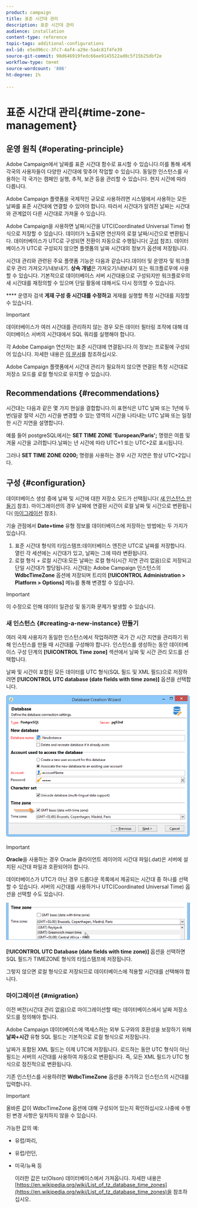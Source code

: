 ```yaml
---
product: campaign
title: 표준 시간대 관리
description: 표준 시간대 관리
audience: installation
content-type: reference
topic-tags: additional-configurations
exl-id: e5ed96cc-3fc7-4af4-a29e-5a4c81f4fe39
source-git-commit: 98d646919fedc66ee9145522ad0c5f15b25dbf2e
workflow-type: tm+mt
source-wordcount: '886'
ht-degree: 1%

---
```


# 표준 시간대 관리{#time-zone-management}

## 운영 원칙 {#operating-principle}

Adobe Campaign에서 날짜를 표준 시간대 함수로 표시할 수 있습니다.이를 통해 세계 각국의 사용자들이 다양한 시간대에 맞추어 작업할 수 있습니다. 동일한 인스턴스를 사용하는 각 국가는 캠페인 실행, 추적, 보관 등을 관리할 수 있습니다. 현지 시간에 따라 다릅니다.

Adobe Campaign 플랫폼을 국제적인 규모로 사용하려면 시스템에서 사용하는 모든 날짜를 표준 시간대에 연결할 수 있어야 합니다. 따라서 시간대가 알려진 날짜는 시간대와 관계없이 다른 시간대로 가져올 수 있습니다.

Adobe Campaign을 사용하면 날짜/시간을 UTC(Coordinated Universal Time) 형식으로 저장할 수 있습니다. 데이터가 노출되면 연산자의 로컬 날짜/시간으로 변환됩니다. 데이터베이스가 UTC로 구성되면 전환이 자동으로 수행됩니다( [구성](#configuration) 참조). 데이터베이스가 UTC로 구성되지 않으면 플랫폼의 날짜 시간대의 정보가 옵션에 저장됩니다.

시간대 관리와 관련된 주요 플랫폼 기능은 다음과 같습니다.데이터 및 운영자 및 워크플로우 관리 가져오기/내보내기. **상속 개념**&#x200B;은 가져오기/내보내기 또는 워크플로우에 사용할 수 있습니다. 기본적으로 데이터베이스 서버 시간대용으로 구성되지만 워크플로우의 새 시간대를 재정의할 수 있으며 단일 활동에 대해서도 다시 정의할 수 있습니다.

**** 운영자 검색  **게재 구성 중 시간대를 수정하고** 게재를 실행할 특정 시간대를 지정할 수 있습니다.

>[!IMPORTANT]
>
>데이터베이스가 여러 시간대를 관리하지 않는 경우 모든 데이터 필터링 조작에 대해 데이터베이스 서버의 시간대에서 SQL 쿼리를 실행해야 합니다.

각 Adobe Campaign 연산자는 표준 시간대에 연결됩니다.이 정보는 프로필에 구성되어 있습니다. 자세한 내용은 [이 문서](../../platform/using/access-management.md)를 참조하십시오.

Adobe Campaign 플랫폼에서 시간대 관리가 필요하지 않으면 연결된 특정 시간대로 저장소 모드를 로컬 형식으로 유지할 수 있습니다.

## Recommendations {#recommendations}

시간대는 다음과 같은 몇 가지 현실을 결합합니다.이 표현식은 UTC 날짜 또는 1년에 두 번(일광 절약 시간) 시간을 변경할 수 있는 영역의 시간을 나타내는 UTC 날짜 또는 일정한 시간 지연을 설명합니다.

예를 들어 postgreSQL에서는 **SET TIME ZONE &#39;European/Paris&#39;;** 명령은 여름 및 겨울 시간을 고려합니다.날짜는 년 시간에 따라 UTC+1 또는 UTC+2로 표시됩니다.

그러나 **SET TIME ZONE 0200;** 명령을 사용하는 경우 시간 지연은 항상 UTC+2입니다.

## 구성 {#configuration}

데이터베이스 생성 중에 날짜 및 시간에 대한 저장소 모드가 선택됩니다( [새 인스턴스 만들기](#creating-a-new-instance) 참조). 마이그레이션의 경우 날짜에 연결된 시간이 로컬 날짜 및 시간으로 변환됩니다( [마이그레이션](#migration) 참조).

기술 관점에서 **Date+time** 유형 정보를 데이터베이스에 저장하는 방법에는 두 가지가 있습니다.

1. 표준 시간대 형식의 타임스탬프:데이터베이스 엔진은 UTC로 날짜를 저장합니다. 열린 각 세션에는 시간대가 있고, 날짜는 그에 따라 변환됩니다.
1. 로컬 형식 + 로컬 시간대:모든 날짜는 로컬 형식(시간 지연 관리 없음)으로 저장되고 단일 시간대가 할당됩니다. 시간대는 Adobe Campaign 인스턴스의 **WdbcTimeZone** 옵션에 저장되며 트리의 **[!UICONTROL Administration > Platform > Options]** 메뉴를 통해 변경할 수 있습니다.

>[!IMPORTANT]
>
>이 수정으로 인해 데이터 일관성 및 동기화 문제가 발생할 수 있습니다.

### 새 인스턴스 {#creating-a-new-instance} 만들기

여러 국제 사용자가 동일한 인스턴스에서 작업하려면 국가 간 시간 지연을 관리하기 위해 인스턴스를 만들 때 시간대를 구성해야 합니다. 인스턴스를 생성하는 동안 데이터베이스 구성 단계의 **[!UICONTROL Time zone]** 섹션에서 날짜 및 시간 관리 모드를 선택합니다.

날짜 및 시간이 포함된 모든 데이터를 UTC 형식(SQL 필드 및 XML 필드)으로 저장하려면 **[!UICONTROL UTC database (date fields with time zone)]** 옵션을 선택합니다.

![](assets/install_wz_select_utc_option.png)

>[!IMPORTANT]
>
>**Oracle**&#x200B;을 사용하는 경우 Oracle 클라이언트 레이어의 시간대 파일(.dat)은 서버에 설치된 시간대 파일과 호환되어야 합니다.

데이터베이스가 UTC가 아닌 경우 드롭다운 목록에서 제공되는 시간대 중 하나를 선택할 수 있습니다. 서버의 시간대를 사용하거나 UTC(Coordinated Universal Time) 옵션을 선택할 수도 있습니다.

![](assets/install_wz_unselect_utc_option.png)

**[!UICONTROL UTC Database (date fields with time zone)]** 옵션을 선택하면 SQL 필드가 TIMEZONE 형식의 타임스탬프에 저장됩니다.

그렇지 않으면 로컬 형식으로 저장되므로 데이터베이스에 적용할 시간대를 선택해야 합니다.

### 마이그레이션 {#migration}

이전 버전(시간대 관리 없음)으로 마이그레이션할 때는 데이터베이스에서 날짜 저장소 모드를 정의해야 합니다.

Adobe Campaign 데이터베이스에 액세스하는 외부 도구와의 호환성을 보장하기 위해 **날짜+시간** 유형 SQL 필드는 기본적으로 로컬 형식으로 저장됩니다.

날짜가 포함된 XML 필드는 이제 UTC에 저장됩니다. 로드하는 동안 UTC 형식이 아닌 필드는 서버의 시간대를 사용하여 자동으로 변환됩니다. 즉, 모든 XML 필드가 UTC 형식으로 점진적으로 변환됩니다.

기존 인스턴스를 사용하려면 **WdbcTimeZone** 옵션을 추가하고 인스턴스의 시간대를 입력합니다.

>[!IMPORTANT]
>
>올바른 값이 WdbcTimeZone 옵션에 대해 구성되어 있는지 확인하십시오.나중에 수행된 변경 사항은 일치하지 않을 수 있습니다.

가능한 값의 예:

* 유럽/파리,
* 유럽/런던,
* 미국/뉴욕 등

   이러한 값은 tz(Olson) 데이터베이스에서 가져옵니다. 자세한 내용은 [https://en.wikipedia.org/wiki/List_of_tz_database_time_zones](https://en.wikipedia.org/wiki/List_of_tz_database_time_zones)을 참조하십시오.
